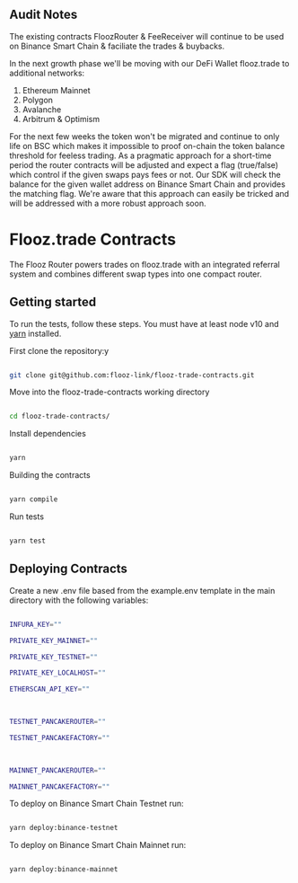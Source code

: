 

## Audit Notes

The existing contracts FloozRouter & FeeReceiver will continue to be used on Binance Smart Chain & faciliate the trades & buybacks.

In the next growth phase we'll be moving with our DeFi Wallet flooz.trade to additional networks:

 1. Ethereum Mainnet
 2. Polygon
 3. Avalanche
 4. Arbitrum & Optimism

For the next few weeks the token won't be migrated and continue to only life on BSC which makes it impossible to proof on-chain the token balance threshold for feeless trading. As a pragmatic approach for a short-time period the router contracts will be adjusted and expect a flag (true/false) which control if the given swaps pays fees or not. Our SDK will check the balance for the given wallet address on Binance Smart Chain and provides the matching flag. We're aware that this approach can easily be tricked and will be addressed with a more robust approach soon.


# Flooz.trade Contracts

  

The Flooz Router powers trades on flooz.trade with an integrated referral system and combines different swap types into one compact router.

  

## Getting started

To run the tests, follow these steps. You must have at least node v10 and [yarn](https://yarnpkg.com/) installed.

  

First clone the repository:y

  

```sh

git clone git@github.com:flooz-link/flooz-trade-contracts.git

```

  

Move into the flooz-trade-contracts working directory

  

```sh

cd flooz-trade-contracts/

```

  

Install dependencies

  

```sh

yarn

```

  

Building the contracts

  

```sh

yarn compile

```

  

Run tests

  

```sh

yarn test

```

  

## Deploying Contracts

  

Create a new .env file based from the example.env template in the main directory with the following variables:

  

```sh

INFURA_KEY=""

PRIVATE_KEY_MAINNET=""

PRIVATE_KEY_TESTNET=""

PRIVATE_KEY_LOCALHOST=""

ETHERSCAN_API_KEY=""

  

TESTNET_PANCAKEROUTER=""

TESTNET_PANCAKEFACTORY=""

  

MAINNET_PANCAKEROUTER=""

MAINNET_PANCAKEFACTORY=""

```

  

To deploy on Binance Smart Chain Testnet run:

```sh

yarn deploy:binance-testnet

```

  

To deploy on Binance Smart Chain Mainnet run:

```sh

yarn deploy:binance-mainnet

```